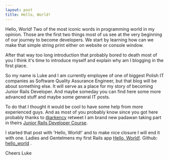 ```yaml
---
layout: post
title: Hello, World!
---
```


Hello, World!
Two of the most iconic words in programming world in my opinion. Those are the first two things most of us see at the very beginning of our journey to become developers. We start by learning how can we make that simple string print either on website or console window.

After that way too long introduction that probably bored to death most of you I think it's time to introduce myself and explain why am I blogging in the first place.

So my name is Luke and I am currently employee of one of biggest Polish IT companies as Software Quality Assurance Engineer, but that blog will be about something else. It will serve as a place for my story of becoming Junior Rails Developer. And maybe someday you can find here some more advanced stuff and maybe some general IT posts.

To do that I thought it would be cool to have some help from more experienced guys. And as most of you probably know since you got here probably thanks to [@arkency](https://twitter.com/arkency) retweet I am brand new padawan taking part in theirs [Junior Rails Developer Course](http://blog.arkency.com/junior-rails-developer/).

I started that post with 'Hello, World!' and to make nice closure I will end it with one.
Ladies and Gentelmens my first Rails app [Hello, World!](https://sheltered-springs-23597.herokuapp.com/). Github: [hello_world](https://github.com/LukeP91/hello_world) .

Cheers
Luke
